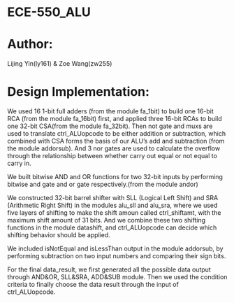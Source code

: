 # ECE-550_ALU


Author:
=======
Lijing Yin(ly161) & Zoe Wang(zw255)

Design Implementation:
=======
We used 16 1-bit full adders (from the module fa_1bit) to build one 16-bit RCA (from the module fa_16bit) first, and applied three 16-bit RCAs to build one 32-bit CSA(from the module fa_32bit). Then not gate and muxs are used to translate ctrl_ALUopcode to be either addition or subtraction, which combined with CSA forms the basis of our ALU’s add and subtraction (from the module addorsub). And 3 nor gates are used to calculate the overflow through the relationship between whether carry out equal or not equal to carry in.

We built bitwise AND and OR functions for two 32-bit inputs by performing bitwise and gate and or gate respectively.(from the module andor)

We constructed 32-bit barrel shifter with SLL (Logical Left Shift) and SRA (Arithmetic Right Shift) in the modules alu_sll and alu_sra, where we used five layers of shifting to make the shift amoun called ctrl_shiftamt, with the maximum shift amount of 31 bits. And we combine these two shifting functions in the module datashift, and ctrl_ALUopcode can decide which shifting behavior should be applied.

We included isNotEqual and isLessThan output in the module addorsub, by performing subtraction on two input numbers and comparing their sign bits.

For the final data_result, we first generated all the possible data output through AND&OR, SLL&SRA, ADD&SUB module. Then we used the condition criteria to finally choose the data result through the input of ctrl_ALUopcode.
 

